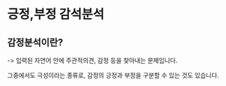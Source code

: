 # 긍정,부정 감석분석
## 감정분석이란?
-> 입력된 자연어 안에 주관적의견, 감정 등을 찾아내는 문제입니다. 

그중에서도 극성이라는 종류로, 감정의 긍정과 부정을 구분할 수 있는 것도 있습니다. 
